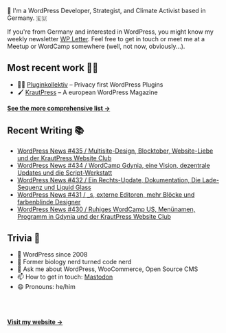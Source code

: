 👋 I'm a WordPress Developer, Strategist, and Climate Activist based in Germany. 🇪🇺

If you're from Germany and interested in WordPress, you might know my weekly newsletter [WP Letter](https://wpletter.de/). Feel free to get in touch or meet me at a Meetup or WordCamp somewhere (well, not now, obviously...).


## Most recent work 👷‍♂️

- 👨‍💻 [Pluginkollektiv](https://github.com/pluginkollektiv) – Privacy first WordPress Plugins
- 🖌️ [KrautPress](https://kraut.press) – A european WordPress Magazine

**[See the more comprehensive list &rarr;](https://simonkraft.com/what-i-do)**


## Recent Writing 📚

<!-- BLOG-POST-LIST:START -->
- [WordPress News #435 / Multisite-Design, Blocktober, Website-Liebe und der KrautPress Website Club](https://feed.kraut.press/link/14399/17179630/435)
- [WordPress News #434 / WordCamp Gdynia, eine Vision, dezentrale Updates und die Script-Werkstatt](https://feed.kraut.press/link/14399/17173435/434)
- [WordPress News #432 / Ein Rechts-Update, Dokumentation, Die Lade-Sequenz und Liquid Glass](https://feed.kraut.press/link/14399/17154808/432)
- [WordPress News #431 / _s, externe Editoren, mehr Blöcke und farbenblinde Designer](https://feed.kraut.press/link/14399/17139493/431)
- [WordPress News #430 / Ruhiges WordCamp US, Menünamen, Programm in Gdynia und der KrautPress Website Club](https://feed.kraut.press/link/14399/17131024/430)
<!-- BLOG-POST-LIST:END -->


## Trivia 🤪

- 👴 WordPress since 2008
- 🌱 Former biology nerd turned code nerd
- 💬 Ask me about WordPress, WooCommerce, Open Source CMS
- 📫 How to get in touch: [Mastodon](https://dewp.space/@simon)
- 😄 Pronouns: he/him

<br/><br/><br/>
**[Visit my website &rarr;](https://simonkraft.com/hi)**